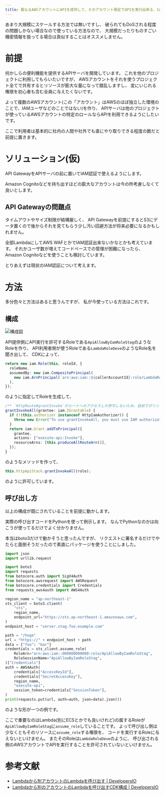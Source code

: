 ```yaml
---
title: 異なるAWSアカウントにAPIを提供して、そのアカウント限定でAPIを実行出来る、IAM認証による簡易な制限の方法
---
```


あまり大規模にスケールする方法では無いですし、
破られてもDoSされる程度の問題しかない場合なので使っている方法なので、
大規模だったりものすごい機密情報を扱ってる場合は真似することはオススメしません。

# 前提

何かしらの便利機能を提供するAPIサーバを開発しています。
これを他のプロジェクトに利用してもらいたいですが、
AWSアカウントをそれを使うプロジェクト全てで共有するとリソースが膨大な量になって錯乱しますし、
変にいじれる権限を初心者も含む全員に与えたくないです。

よって複数のAWSアカウント(この「アカウント」はAWSのほぼ独立した環境のことで、IAMユーザなどのことではない)を作り、
APIサーバは他のプロジェクトが使っているAWSアカウントの特定のロールならAPIを利用できるようにしたいです。

ここで利用者は基本的に社内の人間や社外でも直にやり取りできる程度の数だと前提に置きます。

# ソリューション(仮)

API GatewayをAPIサーバの前に置いてIAM認証で使えるようにします。

Amazon Cognitoなどを持ち出すほどの膨大なアカウントは今の所考慮しなくて良いとします。

## API Gatewayの問題点

タイムアウトやサイズ制限が結構厳しく、
API Gatewayを前提にするとS3にデータ置くので後からそれを見てもらう少し汚い回避方法が将来必要になるかもしれません。

全部LambdaにしてAWS WAFとかでIAM認証出来ないかなとかも考えています。
それかユーザ数が増えてコードベースでの管理が困難になったら、
Amazon Cognitoなどを使うことも検討しています。

とりあえずは現状のIAM認証について考えます。

# 方法

多分色々と方法はあると思うんですが、
私が今使っている方法はこれです。

## 構成

![構成図](/asset/2023-05-29-aws-uml.svg)

API提供側にAPI実行を許可するRoleである`ApiAllowByIamRoleStag`のようなRoleを作り、
API利用者側が使うRoleである`LambdaRoleDeve`のようなRole名を聞き出して、
CDKによって、

~~~ts
return new iam.Role(this, roleId, {
  roleName,
  assumedBy: new iam.CompositePrincipal(
    new iam.ArnPrincipal(`arn:aws:iam::${callerAccountId}:role/LambdaRoleDeve`),
  ),
});
~~~

のように指定してRoleを生成して、

~~~ts
/** `HttpRoute#grantInvoke`がルートへのアクセスしか許可しないため、自前でポリシーを作って割り当てる。 */
grantInvokeAll(grantee: iam.IGrantable) {
  if (!(this.authorizer instanceof HttpIamAuthorizer)) {
    throw new Error("To use grantInvokeAll, you must use IAM authorization");
  }
  return iam.Grant.addToPrincipal({
    grantee,
    actions: ["execute-api:Invoke"],
    resourceArns: [this.produceAllRouteArn()],
  });
}
~~~

のようなメソッドを作って、

~~~ts
this.httpApiStack.grantInvokeAll(role);
~~~

のように許可しています。

## 呼び出し方

以上の構成が既にされていることを前提に動かします。

実際の呼び出すコードをPythonを使って例示します。
なんでPythonなのかは向こうが使ってるだけでよく分かりません。

本当はboto3だけで動かそうと思ったんですが、
リクエストに署名するだけでやたらと面倒そうだったので素直にパッケージを使うことにしました。

~~~py
import json
import urllib.request

import boto3
import requests
from botocore.auth import SigV4Auth
from botocore.awsrequest import AWSRequest
from botocore.credentials import Credentials
from requests_aws4auth import AWS4Auth

region_name = "ap-northeast-1"
sts_client = boto3.client(
    "sts",
    region_name,
    endpoint_url="https://sts.ap-northeast-1.amazonaws.com",
)
endpoint_host = "server.stag.foo.example.com"

path = "/hoge"
url = "https://" + endpoint_host + path
data = {"foo": "bar"}
credentials = sts_client.assume_role(
    RoleArn="arn:aws:iam::000000000000:role/ApiAllowByIamRoleStag",
    RoleSessionName="ApiAllowByIamRoleStag",
)["Credentials"]
auth = AWS4Auth(
    credentials["AccessKeyId"],
    credentials["SecretAccessKey"],
    region_name,
    "execute-api",
    session_token=credentials["SessionToken"],
)
print(requests.put(url, auth=auth, json=data).json())
~~~

のような形が一つの例です。

ここで重要なのはLambda(別にECSとかでも良いけれど)の属するRoleが`ApiAllowByIamRoleStag`に`assume_role`していることです。
よって呼び出し側は少なくともそのリソースに`assume_role`する権限を、
コードを実行するRoleに与えないといけません。
またそのRoleは`LambdaRoleDeve`のように、
呼び出される側のAWSアカウントでAPIを実行することを許可されていないといけません。

# 参考文献

* [Lambdaから別アカウントのLambdaを呼び出す | DevelopersIO](https://dev.classmethod.jp/articles/cross-account-lambda-calling/)
* [Lambdaから別のアカウントのLambdaを呼び出すCDK構成 | DevelopersIO](https://dev.classmethod.jp/articles/shuntaka-cdk-cross-account-invoke-lambda/)
